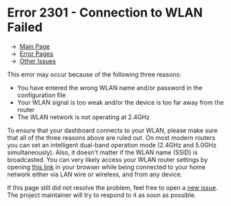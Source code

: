 # Error 2301 - Connection to WLAN Failed

&nbsp;&nbsp;→ &nbsp;[Main Page](../)  
&nbsp;&nbsp;→ &nbsp;[Error Pages](../errors)  
&nbsp;&nbsp;→ &nbsp;[Other Issues](https://github.com/smolinde/iot-dashboard/issues)

This error may occur because of the following three reasons:
- You have entered the wrong WLAN name and/or password in the configuration file
- Your WLAN signal is too weak and/or the device is too far away from the router
- The WLAN network is not operating at 2.4GHz

To ensure that your dashboard connects to your WLAN, please make sure that all of the three reasons above are ruled out. On most modern routers you can set an intelligent dual-band operation mode (2.4GHz and 5.0GHz simultaneously). Also, it doesn't matter if the WLAN name (SSID) is broadcasted. You can very likely access your WLAN router settings by opening [this link](http://192.168.0.1) in your browser while being connected to your home network either via LAN wire or wireless, and from any device.

If this page still did not resolve the problem, feel free to open a [new issue](https://github.com/smolinde/iot-dashboard/issues/new?template=BLANK_ISSUE). The project maintainer will try to respond to it as soon as possible.